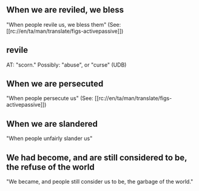 ## When we are reviled, we bless ##

"When people revile us, we bless them" (See: [[rc://en/ta/man/translate/figs-activepassive]])

## revile ##

AT: "scorn."  Possibly: "abuse", or "curse" (UDB)

## When we are persecuted ##

"When people persecute us" (See: [[rc://en/ta/man/translate/figs-activepassive]])

## When we are slandered ##

"When people unfairly slander us"

## We had become, and are still considered to be, the refuse of the world  ##

"We became, and people still consider us to be, the garbage of the world."